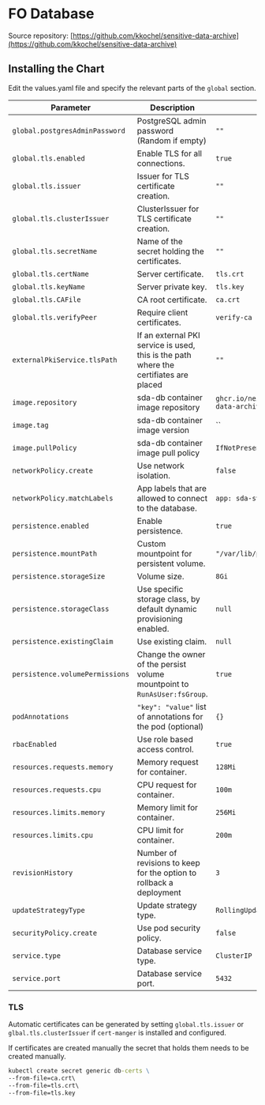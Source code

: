 # FO Database

Source
repository: [https://github.com/kkochel/sensitive-data-archive](https://github.com/kkochel/sensitive-data-archive)

## Installing the Chart

Edit the values.yaml file and specify the relevant parts of the `global` section.

| Parameter                       | Description                                                                           | Default                                     |
|---------------------------------|---------------------------------------------------------------------------------------|---------------------------------------------|
| `global.postgresAdminPassword`  | PostgreSQL admin password (Random if empty)                                           | `""`                                        |
 `global.tls.enabled`            | Enable TLS for all connections.                                                       | `true`                                      
 `global.tls.issuer`             | Issuer for TLS certificate creation.                                                  | `""`                                        
 `global.tls.clusterIssuer`      | ClusterIssuer for TLS certificate creation.                                           | `""`                                        
 `global.tls.secretName`         | Name of the secret holding the certificates.                                          | `""`                                        
 `global.tls.certName`           | Server certificate.                                                                   | `tls.crt`                                   
 `global.tls.keyName`            | Server private key.                                                                   | `tls.key`                                   
 `global.tls.CAFile`             | CA root certificate.                                                                  | `ca.crt`                                    
 `global.tls.verifyPeer`         | Require client certificates.                                                          | `verify-ca`                                 
 `externalPkiService.tlsPath`    | If an external PKI service is used, this is the path where the certifiates are placed | `""`                                        
 `image.repository`              | sda-db container image repository                                                     | `ghcr.io/neicnordic/sensitive-data-archive` 
 `image.tag`                     | sda-db container image version                                                        | ``                                          
 `image.pullPolicy`              | sda-db container image pull policy                                                    | `IfNotPresent`                              
 `networkPolicy.create`          | Use network isolation.                                                                | `false`                                     
 `networkPolicy.matchLabels`     | App labels that are allowed to connect to the database.                               | `app: sda-svc`                              
 `persistence.enabled`           | Enable persistence.                                                                   | `true`                                      
 `persistence.mountPath`         | Custom mountpoint for persistent volume.                                              | `"/var/lib/postgresql/data/"`               
 `persistence.storageSize`       | Volume size.                                                                          | `8Gi`                                       
 `persistence.storageClass`      | Use specific storage class, by default dynamic provisioning enabled.                  | `null`                                      
 `persistence.existingClaim`     | Use existing claim.                                                                   | `null`                                      
 `persistence.volumePermissions` | Change the owner of the persist volume mountpoint to `RunAsUser:fsGroup`.             | `true`                                      
 `podAnnotations`                | `"key": "value"` list of annotations for the pod (optional)                           | `{}`                                        
 `rbacEnabled`                   | Use role based access control.                                                        | `true`                                      
 `resources.requests.memory`     | Memory request for container.                                                         | `128Mi`                                     
 `resources.requests.cpu`        | CPU request for container.                                                            | `100m`                                      
 `resources.limits.memory`       | Memory limit for container.                                                           | `256Mi`                                     
 `resources.limits.cpu`          | CPU limit for container.                                                              | `200m`                                      
 `revisionHistory`               | Number of revisions to keep for the option to rollback a deployment                   | `3`                                         
 `updateStrategyType`            | Update strategy type.                                                                 | `RollingUpdate`                             
 `securityPolicy.create`         | Use pod security policy.                                                              | `false`                                     
 `service.type`                  | Database service type.                                                                | `ClusterIP`                                 
 `service.port`                  | Database service port.                                                                | `5432`                                      

### TLS

Automatic certificates can be generated by setting `global.tls.issuer` or `glbal.tls.clusterIssuer` if `cert-manger` is
installed and configured.

If certificates are created manually the secret that holds them needs to be created manually.

```cmd
kubectl create secret generic db-certs \
--from-file=ca.crt\
--from-file=tls.crt\
--from-file=tls.key
```
